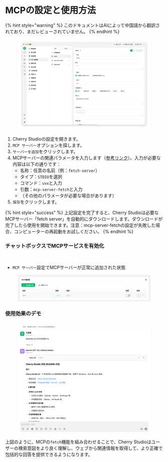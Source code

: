 # MCPの設定と使用方法


{% hint style="warning" %}
このドキュメントはAIによって中国語から翻訳されており、まだレビューされていません。
{% endhint %}




<figure><img src="../../.gitbook/assets/image (8) (1).png" alt=""><figcaption></figcaption></figure>

1. Cherry Studioの設定を開きます。
2. `MCP サーバー`オプションを探します。
3. `サーバーを追加`をクリックします。
4. MCPサーバーの関連パラメータを入力します（[参考リンク](https://github.com/modelcontextprotocol/servers/tree/main/src/fetch)）。入力が必要な内容は以下の通りです：
   * 名称：任意の名前（例：`fetch-server`）
   * タイプ：`STDIO`を選択
   * コマンド：`uvx`と入力
   * 引数：`mcp-server-fetch`と入力
   * （その他のパラメータが必要な場合があります）
5. `保存`をクリックします。

{% hint style="success" %}
上記設定を完了すると、Cherry Studioは必要なMCPサーバー「fetch server」を自動的にダウンロードします。ダウンロードが完了したら使用を開始できます。注意：mcp-server-fetchの設定が失敗した場合、コンピューターの再起動をお試しください。
{% endhint %}

### チャットボックスでMCPサービスを有効化

<figure><img src="../../.gitbook/assets/MCP-入力框按钮示例.png" alt=""><figcaption></figcaption></figure>

* `MCP サーバー`設定でMCPサーバーが正常に追加された状態

<figure><img src="../../.gitbook/assets/MCP服务器示例.png" alt=""><figcaption></figcaption></figure>

### **使用効果のデモ**

<figure><img src="../../.gitbook/assets/image (1) (1) (1) (1).png" alt=""><figcaption></figcaption></figure>

上図のように、MCPの`fetch`機能を組み合わせることで、Cherry Studioはユーザーの検索意図をより良く理解し、ウェブから関連情報を取得して、より正確で包括的な回答を提供できるようになります。